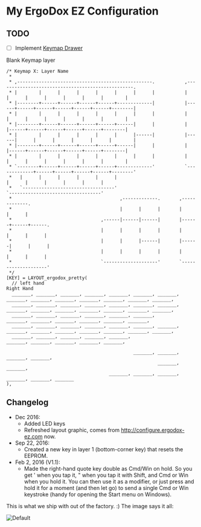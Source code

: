 # My ErgoDox EZ Configuration

## TODO
- [ ] Implement [Keymap Drawer](https://github.com/caksoylar/keymap-drawer)

Blank Keymap layer
```
/* Keymap X: Layer Name
 *
 * ,--------------------------------------------------.           ,--------------------------------------------------.
 * |        |      |      |      |      |      |      |           |      |      |      |      |      |      |        |
 * |--------+------+------+------+------+-------------|           |------+------+------+------+------+------+--------|
 * |        |      |      |      |      |      |      |           |      |      |      |      |      |      |        |
 * |--------+------+------+------+------+------|      |           |      |------+------+------+------+------+--------|
 * |        |      |      |      |      |      |------|           |------|      |      |      |      |      |        |
 * |--------+------+------+------+------+------|      |           |      |------+------+------+------+------+--------|
 * |        |      |      |      |      |      |      |           |      |      |      |      |      |      |        |
 * `--------+------+------+------+------+-------------'           `-------------+------+------+------+------+--------'
 *   |      |      |      |      |      |                                       |      |      |      |      |      |
 *   `----------------------------------'                                       `----------------------------------'
 *                                        ,-------------.       ,-------------.
 *                                        |      |      |       |      |      |
 *                                 ,------|------|------|       |------+------+------.
 *                                 |      |      |      |       |      |      |      |
 *                                 |      |      |------|       |------|      |      |
 *                                 |      |      |      |       |      |      |      |
 *                                 `--------------------'       `--------------------'
 */
[KEY] = LAYOUT_ergodox_pretty(
  // left hand                                                                                                          Right Hand
  _______, _______, _______, _______, _______, _______, _______,     _______, _______, _______, _______, _______, _______, _______,
  _______, _______, _______, _______, _______, _______, _______,     _______, _______, _______, _______, _______, _______, _______,
  _______, _______, _______, _______, _______, _______,                       _______, _______, _______, _______, _______, _______,
  _______, _______, _______, _______, _______, _______, _______,     _______, _______, _______, _______, _______, _______, _______,
  _______, _______, _______, _______, _______,                                         _______, _______, _______, _______, _______,

                                               _______, _______,     _______, _______,
                                                        _______,     _______,
                                      _______, _______, _______,     _______, _______, _______
),
```

## Changelog

* Dec 2016:
  * Added LED keys
  * Refreshed layout graphic, comes from http://configure.ergodox-ez.com now.
* Sep 22, 2016:
  * Created a new key in layer 1 (bottom-corner key) that resets the EEPROM.
* Feb 2, 2016 (V1.1): 
  * Made the right-hand quote key double as Cmd/Win on hold. So you get ' when you tap it, " when you tap it with Shift, and Cmd or Win when you hold it. You can then use it as a modifier, or just press and hold it for a moment (and then let go) to send a single Cmd or Win keystroke (handy for opening the Start menu on Windows).

This is what we ship with out of the factory. :) The image says it all:

![Default](https://i.imgur.com/Be53jH7.png)
